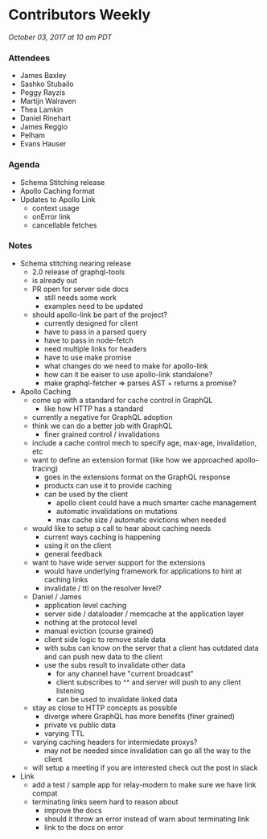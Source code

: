 # Contributors Weekly

_October 03, 2017 at 10 am PDT_

### Attendees

- James Baxley
- Sashko Stubailo
- Peggy Rayzis
- Martijn Walraven
- Thea Lamkin
- Daniel Rinehart
- James Reggio
- Pelham
- Evans Hauser

### Agenda

- Schema Stitching release
- Apollo Caching format
- Updates to Apollo Link
  - context usage
  - onError link
  - cancellable fetches

### Notes

- Schema stitching nearing release
  - 2.0 release of graphql-tools
  - is already out
  - PR open for server side docs
    - still needs some work
    - examples need to be updated
  - should apollo-link be part of the project?
    - currently designed for client
    - have to pass in a parsed query
    - have to pass in node-fetch
    - need multiple links for headers
    - have to use make promise
    - what changes do we need to make for apollo-link
    - how can it be eaiser to use apollo-link standalone?
    - make graphql-fetcher => parses AST + returns a promise?
- Apollo Caching
  - come up with a standard for cache control in GraphQL
    - like how HTTP has a standard
  - currently a negative for GraphQL adoption
  - think we can do a better job with GraphQL
    - finer grained control / invalidations
  - include a cache control mech to specify age, max-age, invalidation, etc
  - want to define an extension format (like how we approached apollo-tracing)
    - goes in the extensions format on the GraphQL response
    - products can use it to provide caching
    - can be used by the client
      - apollo client could have a much smarter cache management
      - automatic invalidations on mutations
      - max cache size / automatic evictions when needed
  - would like to setup a call to hear about caching needs
    - current ways caching is happening
    - using it on the client
    - general feedback
  - want to have wide server support for the extensions
    - would have underlying framework for applications to hint at caching links
    - invalidate / ttl on the resolver level?
  - Daniel / James
    - application level caching
    - server side / dataloader / memcache at the application layer
    - nothing at the protocol level
    - manual eviction (course grained)
    - client side logic to remove stale data
    - with subs can know on the server that a client has outdated data and can push new data to the client
    - use the subs result to invalidate other data
      - for any channel have "current broadcast"
      - client subscribes to ^^ and server will push to any client listening
      - can be used to invalidate linked data
  - stay as close to HTTP concepts as possible
    - diverge where GraphQL has more benefits (finer grained)
    - private vs public data
    - varying TTL
  - varying caching headers for intermiedate proxys?
    - may not be needed since invalidation can go all the way to the client
  - will setup a meeting if you are interested check out the post in slack
- Link
  - add a test / sample app for relay-modern to make sure we have link compat
  - terminating links seem hard to reason about
    - improve the docs
    - should it throw an error instead of warn about terminating link
    - link to the docs on error
